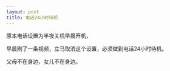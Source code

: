 ```yaml
---
layout: post
title: 电话24小时待机
---
```


原本电话设置为半夜关机早晨开机，

早晨刷了一条视频，立马取消这个设置，必须做到电话24小时待机。

父母不在身边，女儿不在身边。